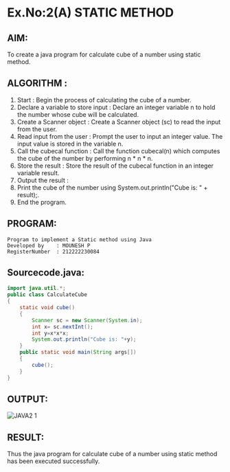 # Ex.No:2(A)  STATIC METHOD

## AIM:
To create a java program for calculate cube of a number using static method.

## ALGORITHM :
1.  Start : Begin the process of calculating the cube of a number.
2.	Declare a variable to store input : Declare an integer variable n to hold the number whose cube will be calculated.
3.	Create a Scanner object : Create a Scanner object (sc) to read the input from the user.
4.	Read input from the user : Prompt the user to input an integer value. The input value is stored in the variable n.
5.	Call the cubecal function : Call the function cubecal(n) which computes the cube of the number by performing n * n * n.
6.	Store the result : Store the result of the cubecal function in an integer variable result.
7.	Output the result :
8.	Print the cube of the number using System.out.println("Cube is: " + result);.
9.	End the program.




## PROGRAM:
 ```
Program to implement a Static method using Java
Developed by    : MOUNESH P 
RegisterNumber  : 212222230084
```

## Sourcecode.java:

```java
import java.util.*;  
public class CalculateCube  
{  
    static void cube()  
    {  
        Scanner sc = new Scanner(System.in);
        int x= sc.nextInt();  
        int y=x*x*x;
        System.out.println("Cube is: "+y);    
    }  
    public static void main(String args[])  
    {  
        cube();    
    }  
}  
```





## OUTPUT:

![JAVA2 1](https://github.com/user-attachments/assets/1168bd54-855e-4837-9300-49364aaa2b09)


## RESULT:
Thus the java program for calculate cube of a number using static method has been executed successfully.

